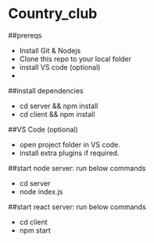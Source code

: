 # Country_club

##prereqs
- Install Git & Nodejs
- Clone this repo to your local folder
- install VS code (optional)
- 

##install dependencies
- cd server && npm install
- cd client && npm install

##VS Code (optional)
- open project folder in VS code. 
- install extra plugins if required. 

##start node server: run below commands
- cd server
- node index.js

##start react server: run below commands
- cd client
- npm start

